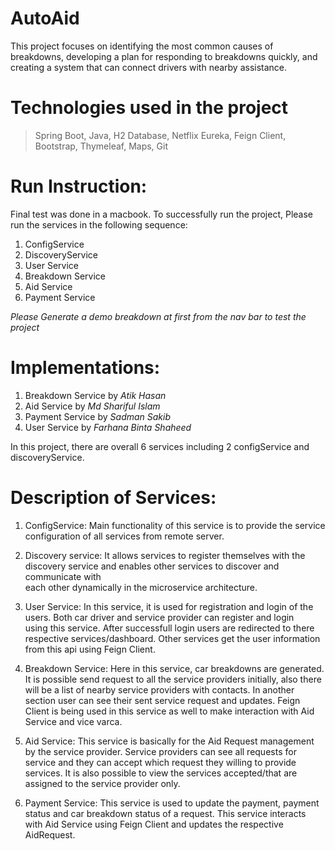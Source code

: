 # AutoAid

This project focuses on identifying the most common causes of breakdowns, developing a plan for responding to breakdowns quickly, and creating a system that can connect drivers with nearby assistance.

# Technologies used in the project
>Spring Boot,
>Java,
>H2 Database,
>Netflix Eureka,
>Feign Client,
>Bootstrap,
>Thymeleaf,
>Maps,
>Git

# Run Instruction:
Final test was done in a macbook. To successfully run the project, Please run the services in the following sequence:
1. ConfigService
2. DiscoveryService
3. User Service
4. Breakdown Service
5. Aid Service
6. Payment Service
   
*Please Generate a demo breakdown at first from the nav bar to test the project*

# Implementations:
1. Breakdown Service by *Atik Hasan*
2. Aid Service by *Md Shariful Islam*
3. Payment Service by *Sadman Sakib*
4. User Service by *Farhana Binta Shaheed*

In this project, there are overall 6 services including 2 configService and discoveryService.

# Description of Services:
1. ConfigService:
   Main functionality of this service is to provide the service configuration of all services from remote server.
   
3. Discovery service:
   It allows services to register themselves with the discovery service and enables other services to discover and communicate with     
   each other dynamically in the microservice architecture.
   
5. User Service:
   In this service, it is used for registration and login of the users. Both car driver and service provider can register and login   
   using this service. After successfull login users are redirected to there respective services/dashboard. Other services get the user 
   information from this api using Feign Client.
   
7. Breakdown Service:
   Here in this service, car breakdowns are generated. It is possible send request to all the service providers initially, also there 
   will be a list of nearby service providers with contacts. In another section user can see their sent service request and updates. 
   Feign Client is being used in this service as well to make interaction with Aid Service and vice varca.
   
9. Aid Service:
   This service is basically for the Aid Request management by the service provider. Service providers can see all requests for service 
   and they can accept which request they willing to provide services. It is also possible to view the services accepted/that are 
   assigned to the service provider only. 
   
11. Payment Service: This service is used to update the payment, payment status and car breakdown status of a request. This service 
    interacts with Aid Service using Feign Client and updates the respective AidRequest.
